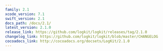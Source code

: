 ```yaml
---
family: 2.1
xcode_version: 7.1
swift_version: 2.1
docs_path: /docs/2.1/
latest_version: 2.1.0
release_link: https://github.com/logkit/logkit/releases/tag/2.1.0
changelog_link: https://github.com/logkit/logkit/blob/master/CHANGELOG.md#210
cocoadocs_link: http://cocoadocs.org/docsets/LogKit/2.1.0
---
```

